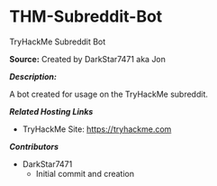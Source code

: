 # THM-Subreddit-Bot
TryHackMe Subreddit Bot

**Source:** Created by DarkStar7471 aka Jon


***Description:***

​A bot created for usage on the TryHackMe subreddit.


***Related Hosting Links***

- TryHackMe Site: https://tryhackme.com


***Contributors***

- DarkStar7471
  - Initial commit and creation
